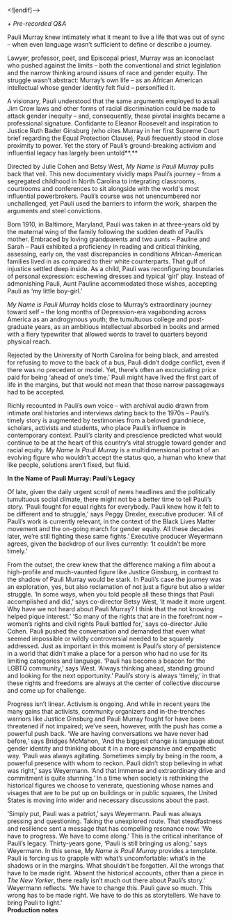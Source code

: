 

<![endif]-->

_+ Pre-recorded Q&A_

Pauli Murray knew intimately what it meant to live a life that was out of sync – when even language wasn’t sufficient to define or describe a journey.

Lawyer, professor, poet, and Episcopal priest, Murray was an iconoclast who pushed against the limits – both the conventional and strict legislation and the narrow thinking around issues of race and gender equity. The struggle wasn’t abstract: Murray’s own life – as an African American intellectual whose gender identity felt fluid – personified it.

A visionary, Pauli understood that the same arguments employed to assail Jim Crow laws and other forms of racial discrimination could be made to attack gender inequity – and, consequently, these pivotal insights became a professional signature. Confidante to Eleanor Roosevelt and inspiration to Justice Ruth Bader Ginsburg (who cites Murray in her first Supreme Court brief regarding the Equal Protection Clause), Pauli frequently stood in close proximity to power. Yet the story of Pauli’s ground-breaking activism and influential legacy has largely been untold**.**

Directed by Julie Cohen and Betsy West, _My Name is Pauli Murray_ pulls back that veil. This new documentary vividly maps Pauli’s journey – from a segregated childhood in North Carolina to integrating classrooms, courtrooms and conferences to sit alongside with the world's most influential powerbrokers. Pauli’s course was not unencumbered nor unchallenged, yet Pauli used the barriers to inform the work, sharpen the arguments and steel convictions.

Born 1910, in Baltimore, Maryland, Pauli was taken in at three-years old by the maternal wing of the family following the sudden death of Pauli’s mother. Embraced by loving grandparents and two aunts – Pauline and Sarah – Pauli exhibited a proficiency in reading and critical thinking, assessing, early on, the vast discrepancies in conditions African-American families lived in as compared to their white counterparts. That gulf of injustice settled deep inside. As a child, Pauli was reconfiguring boundaries of personal expression: eschewing dresses and typical ‘girl’ play. Instead of admonishing Pauli, Aunt Pauline accommodated those wishes, accepting Pauli as ‘my little boy-girl.’

_My Name is Pauli Murray_ holds close to Murray’s extraordinary journey toward self – the long months of Depression-era vagabonding across America as an androgynous youth; the tumultuous college and post-graduate years, as an ambitious intellectual absorbed in books and armed with a fiery typewriter that allowed words to travel to quarters beyond physical reach.

Rejected by the University of North Carolina for being black, and arrested for refusing to move to the back of a bus, Pauli didn’t dodge conflict, even if there was no precedent or model. Yet, there’s often an excruciating price paid for being ‘ahead of one’s time.’ Pauli might have lived the first part of life in the margins, but that would not mean that those narrow passageways had to be accepted.

Richly recounted in Pauli’s own voice – with archival audio drawn from intimate oral histories and interviews dating back to the 1970s – Pauli’s timely story is augmented by testimonies from a beloved grandniece, scholars, activists and students, who place Pauli’s influence in contemporary context. Pauli’s clarity and prescience predicted what would continue to be at the heart of this country’s vital struggle toward gender and racial equity. _My Name Is Pauli Murray_ is a multidimensional portrait of an evolving figure who wouldn’t accept the status quo, a human who knew that like people, solutions aren’t fixed, but fluid.

**In the Name of Pauli Murray: Pauli’s Legacy**

Of late, given the daily urgent scroll of news headlines and the politically tumultuous social climate, there might not be a better time to tell Pauli’s story. ‘Pauli fought for equal rights for everybody. Pauli knew how it felt to be different and to struggle,’ says Peggy Drexler, executive producer. ‘All of Pauli’s work is currently relevant, in the context of the Black Lives Matter movement and the on-going march for gender equity. All these decades later, we’re still fighting these same fights.’ Executive producer Weyermann agrees, given the backdrop of our lives currently: ‘It couldn’t be more timely.’

From the outset, the crew knew that the difference making a film about a high-profile and much-vaunted figure like Justice Ginsburg, in contrast to the shadow of Pauli Murray would be stark. In Pauli’s case the journey was an exploration, yes, but also reclamation of not just a figure but also a wider struggle. ‘In some ways, when you told people all these things that Pauli accomplished and did,’ says co-director Betsy West, ‘it made it more urgent. Why have we not heard about Pauli Murray? I think that the not knowing helped pique interest.’ ‘So many of the rights that are in the forefront now – women’s rights and civil rights Pauli battled for,’ says co-director Julie Cohen. Pauli pushed the conversation and demanded that even what seemed impossible or wildly controversial needed to be squarely addressed. Just as important in this moment is Pauli’s story of persistence in a world that didn’t make a place for a person who had no use for its limiting categories and language. ‘Pauli has become a beacon for the LGBTQ community,’ says West. ‘Always thinking ahead, standing ground and looking for the next opportunity.’ Pauli’s story is always ‘timely,’ in that these rights and freedoms are always at the center of collective discourse and come up for challenge.

Progress isn’t linear. Activism is ongoing. And while in recent years the many gains that activists, community organizers and in-the-trenches warriors like Justice Ginsburg and Pauli Murray fought for have been threatened if not impaired; we’ve seen, however, with the push has come a powerful push back. ‘We are having conversations we have never had before,’ says Bridges McMahon, ‘And the biggest change is language about gender identity and thinking about it in a more expansive and empathetic way. ‘Pauli was always agitating. Sometimes simply by being in the room, a powerful presence with whom to reckon. Pauli didn’t stop believing in what was right,’ says Weyermann. ‘And that immense and extraordinary drive and commitment is quite stunning.’ In a time when society is rethinking the historical figures we choose to venerate, questioning whose names and visages that are to be put up on buildings or in public squares, the United States is moving into wider and necessary discussions about the past.

‘Simply put, Pauli was a patriot,’ says Weyermann. Pauli was always pressing and questioning. Taking the unexplored route. That steadfastness and resilience sent a message that has compelling resonance now: ‘We have to progress. We have to come along.’ This is the critical inheritance of Pauli’s legacy. Thirty-years gone, ‘Pauli is still bringing us along.’ says Weyermann. In this sense, _My Name is Pauli Murray_ provides a template. Pauli is forcing us to grapple with what’s uncomfortable: what’s in the shadows or in the margins. What shouldn’t be forgotten. All the wrongs that have to be made right. ‘Absent the historical accounts, other than a piece in _The New Yorker_, there really isn’t much out there about Pauli’s story.’ Weyermann reflects. ‘We have to change this. Pauli gave so much. This wrong has to be made right. We have to do this as storytellers. We have to bring Pauli to light.’<br>
**Production notes**
<!--stackedit_data:
eyJoaXN0b3J5IjpbLTcxMTQzNTMzMV19
-->
